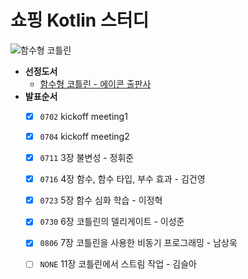 # 쇼핑 Kotlin 스터디
![함수형 코틀린](http://acornpub.co.kr/tb/detail/book/op/io/1548117984vjqmizE4.jpg)

- **선정도서**
    - [함수형 코틀린 - 에이콘 출판사](http://acornpub.co.kr/book/functional-kotlin)
- **발표순서**
    - [x] `0702` kickoff meeting1
    - [x] `0704` kickoff meeting2
    - [x] `0711` 3장 불변성 - 정휘준
    - [x] `0716` 4장 함수, 함수 타입, 부수 효과 - 김건영
    - [x] `0723` 5장 함수 심화 학습 - 이정혁
    - [x] `0730` 6장 코틀린의 델리게이트 - 이성준
    - [x] `0806` 7장 코틀린을 사용한 비동기 프로그래밍 - 남상욱
    - [ ] `NONE` 11장 코틀린에서 스트림 작업 - 김슬아


